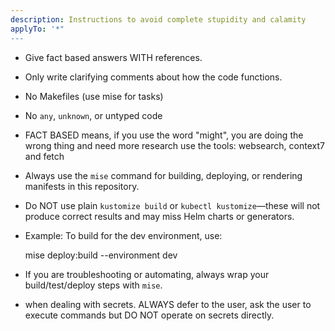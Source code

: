 ```yaml
---
description: Instructions to avoid complete stupidity and calamity
applyTo: '*"
---
```


- Give fact based answers WITH references.
- Only write clarifying comments about how the code functions.
- No Makefiles (use mise for tasks)
- No `any`, `unknown`, or untyped code
- FACT BASED means, if you use the word "might", you are doing the wrong thing and need more research use the tools: websearch, context7 and fetch
- Always use the `mise` command for building, deploying, or rendering manifests in this repository.
- Do NOT use plain `kustomize build` or `kubectl kustomize`—these will not produce correct results and may miss Helm charts or generators.
- Example: To build for the dev environment, use:

  mise deploy:build --environment dev

- If you are troubleshooting or automating, always wrap your build/test/deploy steps with `mise`.
- when dealing with secrets. ALWAYS defer to the user, ask the user to execute commands but DO NOT operate on secrets directly.
